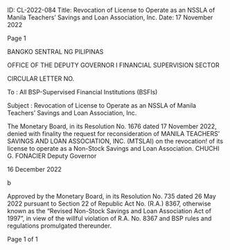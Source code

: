 ID: CL-2022-084
Title: Revocation of License to Operate as an NSSLA of Manila Teachers’ Savings and Loan Association, Inc.
Date: 17 November 2022

Page 1

BANGKO SENTRAL NG PILIPINAS

OFFICE OF THE DEPUTY GOVERNOR I FINANCIAL SUPERVISION SECTOR

CIRCULAR LETTER NO.

To : All BSP-Supervised Financial Institutions (BSFIs)

Subject : Revocation of License to Operate as an NSSLA of Manila Teachers’ Savings and Loan Association, Inc.

The Monetary Board, in its Resolution No. 1676 dated 17 November 2022, denied with finality the request for reconsideration of MANILA TEACHERS’ SAVINGS AND LOAN ASSOCIATION, INC. (MTSLAI) on the revocation! of its license to operate as a Non-Stock Savings and Loan Association. CHUCHI G. FONACIER Deputy Governor

16 December 2022

b

Approved by the Monetary Board, in its Resolution No. 735 dated 26 May 2022 pursuant to Section 22 of Republic Act No. (R.A.) 8367, otherwise known as the “Revised Non-Stock Savings and Loan Association Act of 1997”, in view of the willful violation of R.A. No. 8367 and BSP rules and regulations promulgated thereunder.

Page 1 of 1